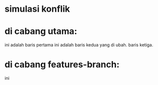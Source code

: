 # simulasi konflik

# di cabang utama:

ini adalah baris pertama
ini adalah baris kedua yang di ubah.
baris ketiga.

# di cabang features-branch:

ini
